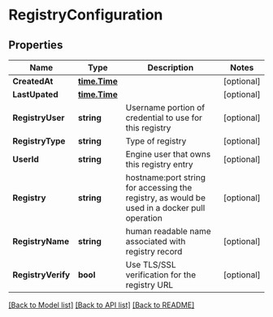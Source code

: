 # RegistryConfiguration

## Properties

Name | Type | Description | Notes
------------ | ------------- | ------------- | -------------
**CreatedAt** | [**time.Time**](time.Time.md) |  | [optional] 
**LastUpated** | [**time.Time**](time.Time.md) |  | [optional] 
**RegistryUser** | **string** | Username portion of credential to use for this registry | [optional] 
**RegistryType** | **string** | Type of registry | [optional] 
**UserId** | **string** | Engine user that owns this registry entry | [optional] 
**Registry** | **string** | hostname:port string for accessing the registry, as would be used in a docker pull operation | [optional] 
**RegistryName** | **string** | human readable name associated with registry record | [optional] 
**RegistryVerify** | **bool** | Use TLS/SSL verification for the registry URL | [optional] 

[[Back to Model list]](../README.md#documentation-for-models) [[Back to API list]](../README.md#documentation-for-api-endpoints) [[Back to README]](../README.md)


